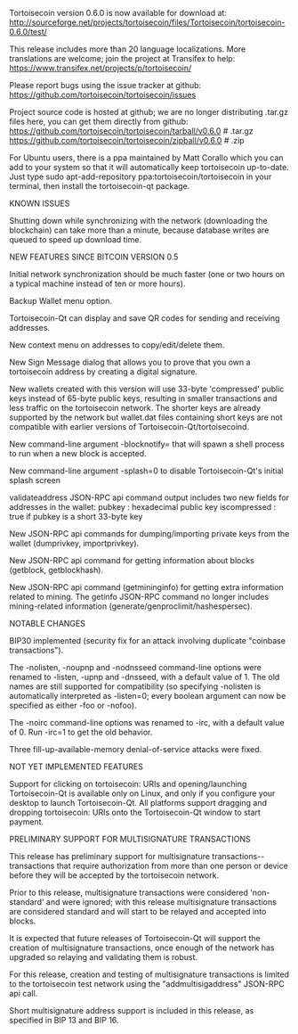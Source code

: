 Tortoisecoin version 0.6.0 is now available for download at:
http://sourceforge.net/projects/tortoisecoin/files/Tortoisecoin/tortoisecoin-0.6.0/test/

This release includes more than 20 language localizations.
More translations are welcome; join the
project at Transifex to help:
https://www.transifex.net/projects/p/tortoisecoin/

Please report bugs using the issue tracker at github:
https://github.com/tortoisecoin/tortoisecoin/issues

Project source code is hosted at github; we are no longer
distributing .tar.gz files here, you can get them
directly from github:
https://github.com/tortoisecoin/tortoisecoin/tarball/v0.6.0  # .tar.gz
https://github.com/tortoisecoin/tortoisecoin/zipball/v0.6.0  # .zip

For Ubuntu users, there is a ppa maintained by Matt Corallo which
you can add to your system so that it will automatically keep
tortoisecoin up-to-date.  Just type
sudo apt-add-repository ppa:tortoisecoin/tortoisecoin
in your terminal, then install the tortoisecoin-qt package.


KNOWN ISSUES

Shutting down while synchronizing with the network
(downloading the blockchain) can take more than a minute,
because database writes are queued to speed up download
time.


NEW FEATURES SINCE BITCOIN VERSION 0.5

Initial network synchronization should be much faster
(one or two hours on a typical machine instead of ten or more
hours).

Backup Wallet menu option.

Tortoisecoin-Qt can display and save QR codes for sending
and receiving addresses.

New context menu on addresses to copy/edit/delete them.

New Sign Message dialog that allows you to prove that you
own a tortoisecoin address by creating a digital
signature.

New wallets created with this version will
use 33-byte 'compressed' public keys instead of
65-byte public keys, resulting in smaller
transactions and less traffic on the tortoisecoin
network. The shorter keys are already supported
by the network but wallet.dat files containing
short keys are not compatible with earlier
versions of Tortoisecoin-Qt/tortoisecoind.

New command-line argument -blocknotify=<command>
that will spawn a shell process to run <command> 
when a new block is accepted.

New command-line argument -splash=0 to disable
Tortoisecoin-Qt's initial splash screen

validateaddress JSON-RPC api command output includes
two new fields for addresses in the wallet:
pubkey : hexadecimal public key
iscompressed : true if pubkey is a short 33-byte key

New JSON-RPC api commands for dumping/importing
private keys from the wallet (dumprivkey, importprivkey).

New JSON-RPC api command for getting information about
blocks (getblock, getblockhash).

New JSON-RPC api command (getmininginfo) for getting
extra information related to mining. The getinfo
JSON-RPC command no longer includes mining-related
information (generate/genproclimit/hashespersec).



NOTABLE CHANGES

BIP30 implemented (security fix for an attack involving
duplicate "coinbase transactions").

The -nolisten, -noupnp and -nodnsseed command-line
options were renamed to -listen, -upnp and -dnsseed,
with a default value of 1. The old names are still
supported for compatibility (so specifying -nolisten
is automatically interpreted as -listen=0; every
boolean argument can now be specified as either
-foo or -nofoo).

The -noirc command-line options was renamed to
-irc, with a default value of 0. Run -irc=1 to
get the old behavior.

Three fill-up-available-memory denial-of-service
attacks were fixed.


NOT YET IMPLEMENTED FEATURES

Support for clicking on tortoisecoin: URIs and
opening/launching Tortoisecoin-Qt is available only on Linux,
and only if you configure your desktop to launch
Tortoisecoin-Qt. All platforms support dragging and dropping
tortoisecoin: URIs onto the Tortoisecoin-Qt window to start
payment.


PRELIMINARY SUPPORT FOR MULTISIGNATURE TRANSACTIONS

This release has preliminary support for multisignature
transactions-- transactions that require authorization
from more than one person or device before they
will be accepted by the tortoisecoin network.

Prior to this release, multisignature transactions
were considered 'non-standard' and were ignored;
with this release multisignature transactions are
considered standard and will start to be relayed
and accepted into blocks.

It is expected that future releases of Tortoisecoin-Qt
will support the creation of multisignature transactions,
once enough of the network has upgraded so relaying
and validating them is robust.

For this release, creation and testing of multisignature
transactions is limited to the tortoisecoin test network using
the "addmultisigaddress" JSON-RPC api call.

Short multisignature address support is included in this
release, as specified in BIP 13 and BIP 16.
